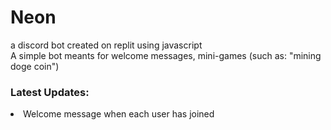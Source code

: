 # Neon
a discord bot created on replit using javascript
<br>
A simple bot meants for welcome messages, mini-games (such as: "mining doge coin")
<h3>Latest Updates: </h3>
<li>Welcome message when each user has joined </li>
